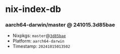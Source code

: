 # nix-index-db
### aarch64-darwin/master @ 241015.3d85bae
- Nixpkgs: `master`@[`3d85bae`](https://github.com/NixOS/nixpkgs/commit/3d85bae2431f20ab1ac5cf14d03d314dffe629af)
- Platform: `aarch64-darwin`
- Timestamp: `20241015013502`
